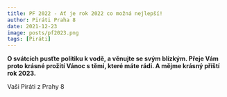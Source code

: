```yaml
---
title: PF 2022 - Ať je rok 2022 co možná nejlepší!
author: Piráti Praha 8 
date: 2021-12-23
image: posts/pf2023.png
tags: [Piráti]
---
```


**O svátcích pusťte politiku k vodě, a věnujte se svým blízkým. Přeje Vám proto krásné prožití Vánoc s těmi, které máte rádi. A mějme krásný příští rok 2023.**

Vaši Piráti z Prahy 8
